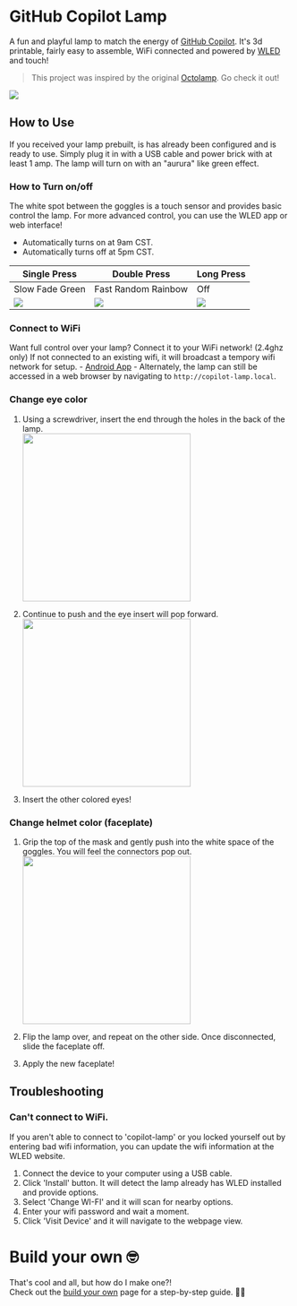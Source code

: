 # GitHub Copilot Lamp
A fun and playful lamp to match the energy of [GitHub Copilot](https://github.com/features/copilot). It's 3d printable, fairly easy to assemble, WiFi connected and powered by [WLED](https://kno.wled.ge/) and touch!

> This project was inspired by the original [Octolamp](https://github.com/martinwoodward/octolamp). Go check it out!

![](docs/copilot-lamp.jpg)

## How to Use
If you received your lamp prebuilt, is has already been configured and is ready to use. Simply plug it in with a USB cable and power brick with at least 1 amp. The lamp will turn on with an "aurura" like green effect.

### How to Turn on/off
The white spot between the goggles is a touch sensor and provides basic control the lamp. For more advanced control, you can use the WLED app or web interface!

- Automatically turns on at 9am CST.
- Automatically turns off at 5pm CST.

| Single Press | Double Press | Long Press |
| - | - | - |
| Slow Fade Green | Fast Random Rainbow | Off |
| ![](docs/README/touch-single.gif) | ![](docs/README/touch-double.gif) | ![](docs/README/touch-hold.gif) |

### Connect to WiFi
Want full control over your lamp? Connect it to your WiFi network! (2.4ghz only)
If not connected to an existing wifi, it will broadcast a tempory wifi network for setup.
    - [Android App](https://play.google.com/store/apps/details?id=com.aircoookie.WLED)
    - Alternately, the lamp can still be accessed in  a web browser by navigating to `http://copilot-lamp.local`.

### Change eye color

1. Using a screwdriver, insert the end through the holes in the back of the lamp.  
    <img src="docs/README/eyes-change-1.jpg" width="300px">

1. Continue to push and the eye insert will pop forward.  
    <img src="docs/README/eyes-change-2.jpg" width="300px">

1. Insert the other colored eyes!

### Change helmet color (faceplate)

1. Grip the top of the mask and gently push into the white space of the goggles. You will feel the connectors pop out.  
    <img src="docs/README/faceplate-change-1.jpg" width="300px">

1. Flip the lamp over, and repeat on the other side. Once disconnected, slide the faceplate off.

1. Apply the new faceplate!

## Troubleshooting

### Can't connect to WiFi.
If you aren't able to connect to 'copilot-lamp' or you locked yourself out by entering bad wifi information, you can update the wifi information at the WLED website.

1. Connect the device to your computer using a USB cable.
1. Click 'Install' button. It will detect the lamp already has WLED installed and provide options.
1. Select 'Change WI-FI' and it will scan for nearby options.
1. Enter your wifi password and wait a moment.
1. Click 'Visit Device' and it will navigate to the webpage view.

# Build your own 🤓
That's cool and all, but how do I make one?!  
Check out the [build your own](docs/build-your-own.md) page for a step-by-step guide. 🧑‍🚀
